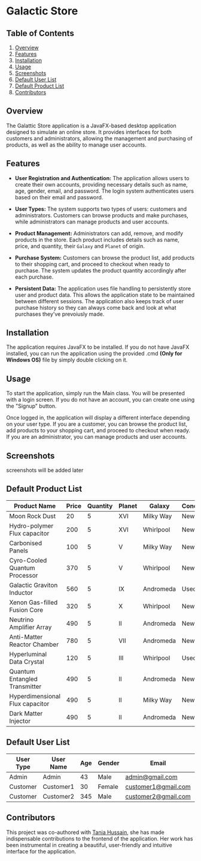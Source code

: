 # Galactic Store

## Table of Contents
1. [Overview](#overview)
2. [Features](#features)
3. [Installation](#installation)
4. [Usage](#usage)
5. [Screenshots](#screenshots)
6. [Default User List](#default-user-list)
7. [Default Product List](#default-product-list)
8. [Contributors](#contributors)

## Overview

The Galattic Store application is a JavaFX-based desktop application designed to simulate an online store. It provides interfaces for both customers and administrators, allowing the management and purchasing of products, as well as the ability to manage user accounts.

## Features

- **User Registration and Authentication:** The application allows users to create their own accounts, providing necessary details such as name, age, gender, email, and password. The login system authenticates users based on their email and password.

- **User Types:** The system supports two types of users: customers and administrators. Customers can browse products and make purchases, while administrators can manage products and user accounts.

- **Product Management:** Administrators can add, remove, and modify products in the store. Each product includes details such as name, price, and quantity, their `Galaxy` and `Planet` of origin.

- **Purchase System:** Customers can browse the product list, add products to their shopping cart, and proceed to checkout when ready to purchase. The system updates the product quantity accordingly after each purchase.

- **Persistent Data:** The application uses file handling to persistently store user and product data. This allows the application state to be maintained between different sessions. The application also keeps track of user purchase history so they can always come back and look at what purchases they've prevoiusly made.

## Installation

The application requires JavaFX to be installed. If you do not have JavaFX installed, you can run the application using the provided .cmd **(Only for Windows OS)** file by simply double clicking on it.

## Usage

To start the application, simply run the Main class. You will be presented with a login screen. If you do not have an account, you can create one using the "Signup" button.

Once logged in, the application will display a different interface depending on your user type. If you are a customer, you can browse the product list, add products to your shopping cart, and proceed to checkout when ready. If you are an administrator, you can manage products and user accounts.

## Screenshots
screenshots will be added later

## Default Product List

| Product Name                        | Price | Quantity | Planet | Galaxy    | Condition |
| ----------------------------------- | ----- | -------- | ------ | --------- | --------- |
| Moon Rock Dust                      | 20    | 5        | XVI    | Milky Way | New       |
| Hydro-polymer Flux capacitor        | 200   | 5        | XVI    | Whirlpool | New       |
| Carbonised Panels                   | 100   | 5        | V      | Milky Way | New       |
| Cyro-Cooled Quantum Processor       | 370   | 5        | V      | Whirlpool | New       |
| Galactic Graviton Inductor          | 560   | 5        | IX     | Andromeda | Used      |
| Xenon Gas-filled Fusion Core        | 320   | 5        | X      | Whirlpool | New       |
| Neutrino Amplifier Array            | 490   | 5        | II     | Andromeda | New       |
| Anti-Matter Reactor Chamber         | 780   | 5        | VII    | Andromeda | New       |
| Hyperluminal Data Crystal           | 120   | 5        | III    | Whirlpool | Used      |
| Quantum Entangled Transmitter       | 490   | 5        | II     | Andromeda | New       |
| Hyperdimensional Flux capacitor     | 490   | 5        | II     | Milky Way | New       |
| Dark Matter Injector                | 490   | 5        | II     | Andromeda | New       |

## Default User List

| User Type | User Name | Age | Gender | Email                 | Password  |
| --------- | --------- | --- | ------ | --------------------- | --------- |
| Admin     | Admin     | 43  | Male   | admin@gmail.com       | password  |
| Customer  | Customer1 | 30  | Female | customer1@gmail.com   | password  |
| Customer  | Customer2 | 345 | Male   | customer2@gmail.com   | password  |


## Contributors

This project was co-authored with [Tania Hussain](https://github.com/TaniaHussain), she has made indispensable contributions to the frontend of the application. Her work has been instrumental in creating a beautiful, user-friendly and intuitive interface for the application.
